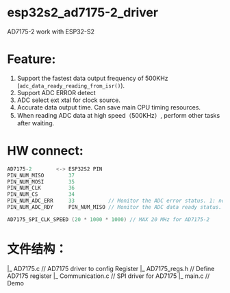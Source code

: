 # esp32s2_ad7175-2_driver
AD7175-2 work with ESP32-S2

# Feature:

1. Support the fastest data output frequency of 500KHz (`adc_data_ready_reading_from_isr()`).
2. Support ADC ERROR detect
3. ADC select ext xtal for clock source.
4. Accurate data output time. Can save main CPU timing resources. 
5. When reading ADC data at high speed（500KHz）, perform other tasks after waiting.

# HW connect:

```C
AD7175-2        <-> ESP32S2 PIN
PIN_NUM_MISO 		37
PIN_NUM_MOSI 		35
PIN_NUM_CLK  		36
PIN_NUM_CS   		34
PIN_NUM_ADC_ERR   	33			 // Monitor the ADC error status. 1: normal; 0: error.
PIN_NUM_ADC_RDY   	PIN_NUM_MISO // Monitor the ADC data ready status. 1: busy; 0: ready.

AD7175_SPI_CLK_SPEED (20 * 1000 * 1000) // MAX 20 MHz for AD7175-2
```

# 文件结构：
|_ AD7175.c         // AD7175 driver to config Register
|_ AD7175_regs.h    // Define AD7175 register
|_ Communication.c  // SPI driver for AD7175
|_ main.c           // Demo

